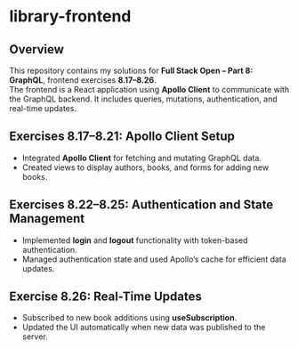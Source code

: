 # library-frontend

## Overview  

This repository contains my solutions for **Full Stack Open – Part 8: GraphQL**, frontend exercises **8.17–8.26**.  
The frontend is a React application using **Apollo Client** to communicate with the GraphQL backend. It includes queries, mutations, authentication, and real-time updates.  

## Exercises 8.17–8.21: Apollo Client Setup  

- Integrated **Apollo Client** for fetching and mutating GraphQL data.  
- Created views to display authors, books, and forms for adding new books.  

## Exercises 8.22–8.25: Authentication and State Management  

- Implemented **login** and **logout** functionality with token-based authentication.  
- Managed authentication state and used Apollo’s cache for efficient data updates.  

## Exercise 8.26: Real-Time Updates  

- Subscribed to new book additions using **useSubscription**.  
- Updated the UI automatically when new data was published to the server.  
